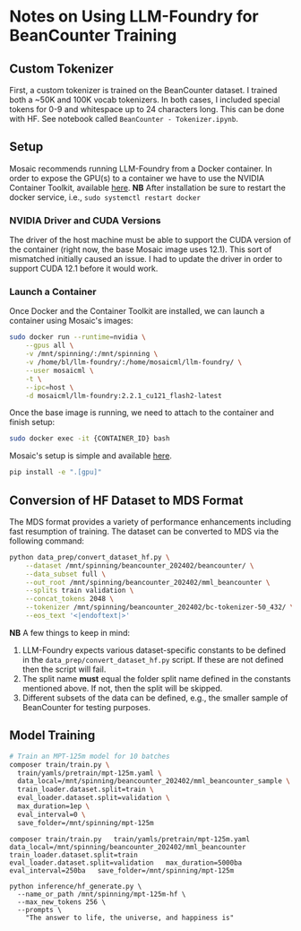 # Notes on Using LLM-Foundry for BeanCounter Training
## Custom Tokenizer
First, a custom tokenizer is trained on the BeanCounter dataset. I trained both a ~50K and 100K vocab tokenizers. In both cases, I included special tokens for 0-9 and whitespace up to 24 characters long. This can be done with HF. See notebook called `BeanCounter - Tokenizer.ipynb`.

## Setup
Mosaic recommends running LLM-Foundry from a Docker container. In order to expose the GPU(s) to a container we have to use the NVIDIA Container Toolkit, available [here](https://docs.nvidia.com/datacenter/cloud-native/container-toolkit/latest/install-guide.html#installing-with-apt). **NB** After installation be sure to restart the docker service, i.e., `sudo systemctl restart docker`

### NVIDIA Driver and CUDA Versions
The driver of the host machine must be able to support the CUDA version of the container (right now, the base Mosaic image uses 12.1). This sort of mismatched initially caused an issue. I had to update the driver in order to support CUDA 12.1 before it would work.

### Launch a Container
Once Docker and the Container Toolkit are installed, we can launch a container using Mosaic's images:
```bash
sudo docker run --runtime=nvidia \
    --gpus all \
    -v /mnt/spinning/:/mnt/spinning \
    -v /home/bl/llm-foundry/:/home/mosaicml/llm-foundry/ \
    --user mosaicml \
    -t \
    --ipc=host \
    -d mosaicml/llm-foundry:2.2.1_cu121_flash2-latest
```

Once the base image is running, we need to attach to the container and finish setup:
```bash
sudo docker exec -it {CONTAINER_ID} bash
```

Mosaic's setup is simple and available [here](https://github.com/mosaicml/llm-foundry?tab=readme-ov-file#with-docker-recommended).

```bash
pip install -e ".[gpu]"
```

## Conversion of HF Dataset to MDS Format
The MDS format provides a variety of performance enhancements including fast resumption of training. The dataset can be converted to MDS via the following command:
```bash
python data_prep/convert_dataset_hf.py \
    --dataset /mnt/spinning/beancounter_202402/beancounter/ \
    --data_subset full \
    --out_root /mnt/spinning/beancounter_202402/mml_beancounter \
    --splits train validation \
    --concat_tokens 2048 \
    --tokenizer /mnt/spinning/beancounter_202402/bc-tokenizer-50_432/ \
    --eos_text '<|endoftext|>'
```
**NB** A few things to keep in mind:
1. LLM-Foundry expects various dataset-specific constants to be defined in the `data_prep/convert_dataset_hf.py` script. If these are not defined then the script will fail.
2. The split name **must** equal the folder split name defined in the constants mentioned above. If not, then the split will be skipped.
3. Different subsets of the data can be defined, e.g., the smaller sample of BeanCounter for testing purposes.

## Model Training
```bash
# Train an MPT-125m model for 10 batches
composer train/train.py \
  train/yamls/pretrain/mpt-125m.yaml \
  data_local=/mnt/spinning/beancounter_202402/mml_beancounter_sample \
  train_loader.dataset.split=train \
  eval_loader.dataset.split=validation \
  max_duration=1ep \
  eval_interval=0 \
  save_folder=/mnt/spinning/mpt-125m
```

```
composer train/train.py   train/yamls/pretrain/mpt-125m.yaml   data_local=/mnt/spinning/beancounter_202402/mml_beancounter   train_loader.dataset.split=train   eval_loader.dataset.split=validation   max_duration=5000ba   eval_interval=250ba   save_folder=/mnt/spinning/mpt-125m
```

```
python inference/hf_generate.py \
  --name_or_path /mnt/spinning/mpt-125m-hf \
  --max_new_tokens 256 \
  --prompts \
    "The answer to life, the universe, and happiness is"
```